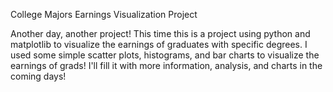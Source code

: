 College Majors Earnings Visualization Project

Another day, another project! This time this is a project using python and matplotlib to visualize the earnings of graduates with specific degrees. I used some simple scatter plots, histograms, and bar charts to visualize the earnings of grads! I'll fill it with more information, analysis, and charts in the coming days!